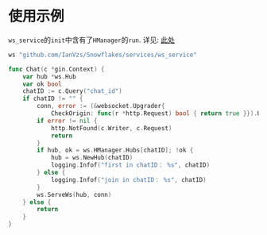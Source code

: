 # 使用示例
`ws_service`的`init`中含有了`HManager`的`run`.
详见: [此处](https://github.com/IanVzs/Snowflakes/tree/master/services/ws_service/ws.go)

```go
ws "github.com/IanVzs/Snowflakes/services/ws_service"

func Chat(c *gin.Context) {
	var hub *ws.Hub
	var ok bool
	chatID := c.Query("chat_id")
	if chatID != "" {
		conn, error := (&websocket.Upgrader{
			CheckOrigin: func(r *http.Request) bool { return true }}).Upgrade(c.Writer, c.Request, nil)
		if error != nil {
			http.NotFound(c.Writer, c.Request)
			return
		}
		if hub, ok = ws.HManager.Hubs[chatID]; !ok {
			hub = ws.NewHub(chatID)
			logging.Infof("first in chatID： %s", chatID)
		} else {
			logging.Infof("join in chatID： %s", chatID)
		}
		ws.ServeWs(hub, conn)
	} else {
		return
	}
}
```